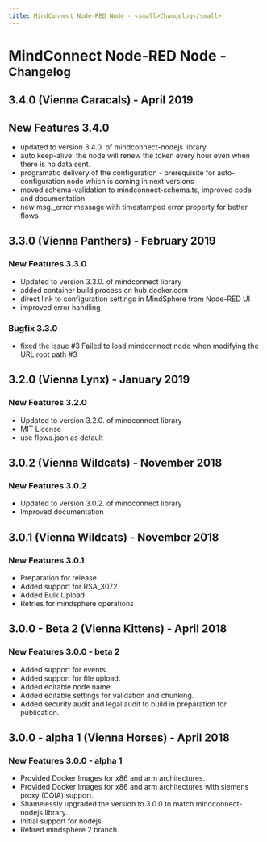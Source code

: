 ```yaml
---
title: MindConnect Node-RED Node - <small>Changelog</small>
---
```


# MindConnect Node-RED Node - <small>Changelog</small>

## 3.4.0 (Vienna Caracals) - April 2019

## New Features 3.4.0

- updated to version 3.4.0. of mindconnect-nodejs library.
- auto keep-alive: the node will renew the token every hour even when there is no data sent.
- programatic delivery of the configuration - prerequisite for auto-configuration node which is coming in next versions
- moved schema-validation to mindconnect-schema.ts, improved code and documentation
- new msg.\_error message with timestamped error property for better flows

## 3.3.0 (Vienna Panthers) - February 2019

### New Features 3.3.0

- Updated to version 3.3.0. of mindconnect library
- added container build process on hub.docker.com
- direct link to configuration settings in MindSphere from Node-RED UI
- improved error handling

### Bugfix 3.3.0

- fixed the issue #3 Failed to load mindconnect node when modifying the URL root path #3

## 3.2.0 (Vienna Lynx) - January 2019

### New Features 3.2.0

- Updated to version 3.2.0. of mindconnect library
- MIT License
- use flows.json as default

## 3.0.2 (Vienna Wildcats) - November 2018

### New Features 3.0.2

- Updated to version 3.0.2. of mindconnect library
- Improved documentation

## 3.0.1 (Vienna Wildcats) - November 2018

### New Features 3.0.1

- Preparation for release
- Added support for RSA_3072
- Added Bulk Upload
- Retries for mindsphere operations

## 3.0.0 - Beta 2 (Vienna Kittens) - April 2018

### New Features 3.0.0 - beta 2

- Added support for events.
- Added support for file upload.
- Added editable node name.
- Added editable settings for validation and chunking.
- Added security audit and legal audit to build in preparation for publication.

## 3.0.0 - alpha 1 (Vienna Horses) - April 2018

### New Features 3.0.0 - alpha 1

- Provided Docker Images for x86 and arm architectures.
- Provided Docker Images for x86 and arm architectures with siemens proxy (COIA) support.
- Shamelessly upgraded the version to 3.0.0 to match mindconnect-nodejs library.
- Initial support for nodejs.
- Retired mindsphere 2 branch.
